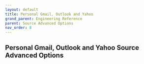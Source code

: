 ```yaml
---
layout: default
title: Personal Gmail, Outlook and Yahoo
grand_parent: Engineering Reference
parent: Source Advanced Options
nav_order: 8
---
```


## Personal Gmail, Outlook and Yahoo Source Advanced Options


